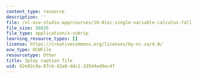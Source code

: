 ```yaml
---
content_type: resource
description: ''
file: /ol-ocw-studio-app/courses/18-01sc-single-variable-calculus-fall-2010/02e92c9a87cb42a0ddc133544ed9ec4f_ryLdyDrBfvI.srt
file_size: 56626
file_type: application/x-subrip
learning_resource_types: []
license: https://creativecommons.org/licenses/by-nc-sa/4.0/
ocw_type: OCWFile
resourcetype: Other
title: 3play caption file
uid: 02e92c9a-87cb-42a0-ddc1-33544ed9ec4f
---
```

